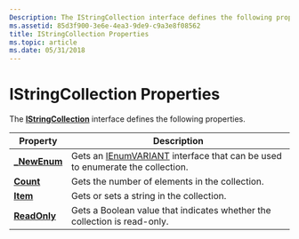 ```yaml
---
Description: The IStringCollection interface defines the following properties.
ms.assetid: 85d3f900-3e6e-4ea3-9de9-c9a3e8f08562
title: IStringCollection Properties
ms.topic: article
ms.date: 05/31/2018
---
```


# IStringCollection Properties

The [**IStringCollection**](/windows/desktop/api/Wuapi/nn-wuapi-istringcollection) interface defines the following properties.



| Property                                        | Description                                                                                                                     |
|-------------------------------------------------|---------------------------------------------------------------------------------------------------------------------------------|
| [**\_NewEnum**](/windows/desktop/api/Wuapi/nf-wuapi-istringcollection-get__newenum) | Gets an [IEnumVARIANT](/windows/win32/api/oaidl/nn-oaidl-ienumvariant) interface that can be used to enumerate the collection. |
| [**Count**](/windows/desktop/api/Wuapi/nf-wuapi-istringcollection-get_count)        | Gets the number of elements in the collection.                                                                                  |
| [**Item**](/windows/desktop/api/Wuapi/nf-wuapi-istringcollection-get_item)          | Gets or sets a string in the collection.                                                                                        |
| [**ReadOnly**](/windows/desktop/api/Wuapi/nf-wuapi-istringcollection-get_readonly)  | Gets a Boolean value that indicates whether the collection is read-only.                                                        |



 

 

 